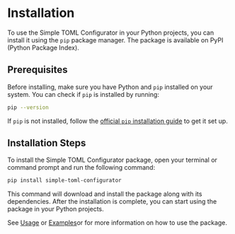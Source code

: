 # Installation

To use the Simple TOML Configurator in your Python projects, you can install it using the `pip` package manager. The package is available on PyPI (Python Package Index).

## Prerequisites

Before installing, make sure you have Python and `pip` installed on your system. You can check if `pip` is installed by running:

```bash
pip --version
```

If `pip` is not installed, follow the [official `pip` installation guide](https://pip.pypa.io/en/stable/installing/) to get it set up.

## Installation Steps

To install the Simple TOML Configurator package, open your terminal or command prompt and run the following command:

```bash
pip install simple-toml-configurator
```

This command will download and install the package along with its dependencies. After the installation is complete, you can start using the package in your Python projects.

See [Usage](/usage-examples) or [Examples](flask-simple-example)or  for more information on how to use the package.